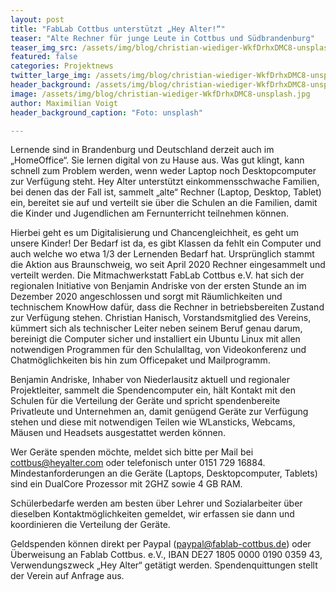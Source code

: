 ```yaml
---
layout: post
title: "FabLab Cottbus unterstützt „Hey Alter!“"
teaser: "Alte Rechner für junge Leute in Cottbus und Südbrandenburg"
teaser_img_src: /assets/img/blog/christian-wiediger-WkfDrhxDMC8-unsplash.jpg
featured: false
categories: Projektnews
twitter_large_img: /assets/img/blog/christian-wiediger-WkfDrhxDMC8-unsplash.jpg
header_background: /assets/img/blog/christian-wiediger-WkfDrhxDMC8-unsplash.jpg
image: /assets/img/blog/christian-wiediger-WkfDrhxDMC8-unsplash.jpg
author: Maximilian Voigt
header_background_caption: "Foto: unsplash"

---
```


Lernende sind in Brandenburg und Deutschland derzeit auch im „HomeOffice“. Sie lernen digital von zu Hause aus. Was gut klingt, kann schnell zum Problem werden, wenn weder Laptop noch Desktopcomputer zur Verfügung steht. Hey Alter unterstützt einkommensschwache Familien, bei denen das der Fall ist, sammelt „alte“ Rechner (Laptop, Desktop, Tablet) ein, bereitet sie auf und verteilt sie über die Schulen an die Familien, damit die Kinder und Jugendlichen am Fernunterricht teilnehmen können.

Hierbei geht es um Digitalisierung und Chancengleichheit, es geht um unsere Kinder! Der Bedarf ist da, es gibt Klassen da fehlt ein Computer und auch welche wo etwa 1/3 der Lernenden Bedarf hat. Ursprünglich stammt die Aktion aus Braunschweig, wo seit April 2020 Rechner eingesammelt und verteilt werden. Die Mitmachwerkstatt FabLab Cottbus e.V. hat sich der regionalen Initiative von Benjamin Andriske von der ersten Stunde an im Dezember 2020 angeschlossen und sorgt mit Räumlichkeiten und technischem KnowHow dafür, dass die Rechner in betriebsbereiten Zustand zur Verfügung stehen. Christian Hanisch, Vorstandsmitglied des Vereins, kümmert sich als technischer Leiter neben seinem Beruf genau darum, bereinigt die Computer sicher und installiert ein Ubuntu Linux mit allen notwendigen Programmen für den Schulalltag, von Videokonferenz und Chatmöglichkeiten bis hin zum Officepaket und Mailprogramm.

Benjamin Andriske, Inhaber von Niederlausitz aktuell und regionaler Projektleiter, sammelt die Spendencomputer ein, hält Kontakt mit den Schulen für die Verteilung der Geräte und spricht spendenbereite Privatleute und Unternehmen an, damit genügend Geräte zur Verfügung stehen und diese mit notwendigen Teilen wie WLansticks, Webcams, Mäusen und Headsets ausgestattet werden können.

Wer Geräte spenden möchte, meldet sich bitte per Mail bei cottbus@heyalter.com oder telefonisch unter 0151 729 16884. Mindestanforderungen an die Geräte (Laptops, Desktopcomputer, Tablets) sind ein DualCore Prozessor mit 2GHZ sowie 4 GB RAM.

Schülerbedarfe werden am besten über Lehrer und Sozialarbeiter über dieselben Kontaktmöglichkeiten gemeldet, wir erfassen sie dann und koordinieren die Verteilung der Geräte.

Geldspenden können direkt per Paypal (paypal@fablab-cottbus.de) oder Überweisung an Fablab Cottbus. e.V., IBAN DE27 1805 0000 0190 0359 43, Verwendungszweck „Hey Alter“ getätigt werden. Spendenquittungen stellt der Verein auf Anfrage aus.
